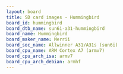 ```yaml
---
layout: board
title: SD card images - Hummingbird
board_id: hummingbird
board_dtb_name: sun6i-a31-hummingbird
board_name: Hummingbird
board_maker_name: Merrii
board_soc_name: Allwinner A31/A31s (sun6i)
board_cpu_name: ARM Cortex A7 (armv7)
board_cpu_arch_isa: armv7
board_cpu_arch_debian: armhf
---
```

